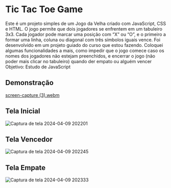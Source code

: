 # Tic Tac Toe Game
Este é um projeto simples de um Jogo da Velha criado com JavaScript, CSS e HTML. O jogo permite que dois jogadores se enfrentem em um tabuleiro 3x3. Cada jogador pode marcar uma posição com “X” ou “O”, e o primeiro a formar uma linha, coluna ou diagonal com três símbolos iguais vence.
Foi desenvolvido em um projeto guiado do curso que estou fazendo. Coloquei algumas funcionalidades a mais, como impedir que o jogo comece caso os nomes dos jogadores não estejam preenchidos, e encerrar o jogo (não poder mais clicar no tabuleiro) quando der empato ou alguém vencer
Objetivo: Estudo de JavaScript

## Demonstração
[screen-capture (3).webm](https://github.com/annaelyoliveira/Tic-tac-toe/assets/137449419/b5cf3846-c4ae-46a8-8fff-c326b964278b)

## Tela Inicial
![Captura de tela 2024-04-09 202201](https://github.com/annaelyoliveira/Tic-tac-toe/assets/137449419/fbd47743-e45a-450e-9014-b39e4f3dcf77)

## Tela Vencedor
![Captura de tela 2024-04-09 202245](https://github.com/annaelyoliveira/Tic-tac-toe/assets/137449419/66b888bc-5c21-4583-9a96-841bdeae5557)
## Tela Empate
![Captura de tela 2024-04-09 202333](https://github.com/annaelyoliveira/Tic-tac-toe/assets/137449419/e0b72a8c-8ebc-403c-9bc8-b464178c85c7)

